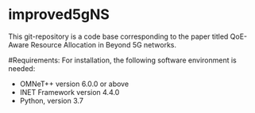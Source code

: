 # improved5gNS

This git-repository is a code base corresponding to the paper titled QoE-Aware Resource Allocation in Beyond 5G networks.

#Requirements: 
For installation, the following software environment is needed: 
- OMNeT++ version 6.0.0 or above
- INET Framework version 4.4.0
- Python, version 3.7



